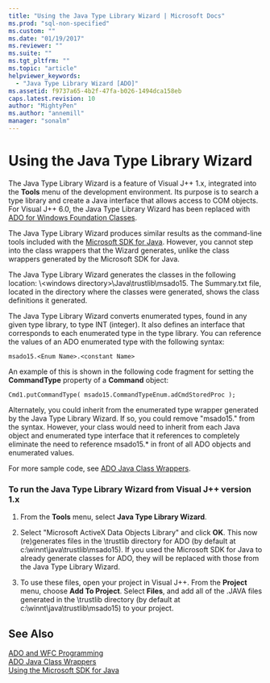 ```yaml
---
title: "Using the Java Type Library Wizard | Microsoft Docs"
ms.prod: "sql-non-specified"
ms.custom: ""
ms.date: "01/19/2017"
ms.reviewer: ""
ms.suite: ""
ms.tgt_pltfrm: ""
ms.topic: "article"
helpviewer_keywords: 
  - "Java Type Library Wizard [ADO]"
ms.assetid: f9737a65-4b2f-47fa-b026-1494dca158eb
caps.latest.revision: 10
author: "MightyPen"
ms.author: "annemill"
manager: "sonalm"
---
```

# Using the Java Type Library Wizard
The Java Type Library Wizard is a feature of Visual J++ 1.x, integrated into the **Tools** menu of the development environment. Its purpose is to search a type library and create a Java interface that allows access to COM objects. For Visual J++ 6.0, the Java Type Library Wizard has been replaced with [ADO for Windows Foundation Classes](../../../ado/guide/appendixes/ado-and-wfc-programming.md).  
  
 The Java Type Library Wizard produces similar results as the command-line tools included with the [Microsoft SDK for Java](../../../ado/guide/appendixes/using-the-microsoft-sdk-for-java.md). However, you cannot step into the class wrappers that the Wizard generates, unlike the class wrappers generated by the Microsoft SDK for Java.  
  
 The Java Type Library Wizard generates the classes in the following location: \\<windows directory\>\Java\trustlib\msado15.  The Summary.txt file, located in the directory where the classes were generated, shows the class definitions it generated.  
  
 The Java Type Library Wizard converts enumerated types, found in any given type library, to type INT (integer). It also defines an interface that corresponds to each enumerated type in the type library. You can reference the values of an ADO enumerated type with the following syntax:  
  
```  
msado15.<Enum Name>.<constant Name>  
```  
  
 An example of this is shown in the following code fragment for setting the **CommandType** property of a **Command** object:  
  
```  
Cmd1.putCommandType( msado15.CommandTypeEnum.adCmdStoredProc );  
```  
  
 Alternately, you could inherit from the enumerated type wrapper generated by the Java Type Library Wizard. If so, you could remove "msado15." from the syntax. However, your class would need to inherit from each Java object and enumerated type interface that it references to completely eliminate the need to reference msado15.* in front of all ADO objects and enumerated values.  
  
 For more sample code, see [ADO Java Class Wrappers](../../../ado/guide/appendixes/ado-java-class-wrappers.md).  
  
### To run the Java Type Library Wizard from Visual J++ version 1.x  
  
1.  From the **Tools** menu, select **Java Type Library Wizard**.  
  
2.  Select "Microsoft ActiveX Data Objects Library" and click **OK**. This now (re)generates files in the \trustlib directory for ADO (by default at c:\winnt\java\trustlib\msado15). If you used the Microsoft SDK for Java to already generate classes for ADO, they will be replaced with those from the Java Type Library Wizard.  
  
3.  To use these files, open your project in Visual J++. From the **Project** menu, choose **Add To Project**. Select **Files**, and add all of the .JAVA files generated in the \trustlib directory (by default at c:\winnt\java\trustlib\msado15) to your project.  
  
## See Also  
 [ADO and WFC Programming](../../../ado/guide/appendixes/ado-and-wfc-programming.md)   
 [ADO Java Class Wrappers](../../../ado/guide/appendixes/ado-java-class-wrappers.md)   
 [Using the Microsoft SDK for Java](../../../ado/guide/appendixes/using-the-microsoft-sdk-for-java.md)